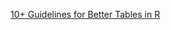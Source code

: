 
[10+ Guidelines for Better Tables in R](https://themockup.blog/posts/2020-09-04-10-table-rules-in-r/)
